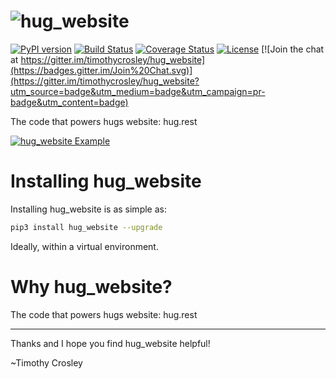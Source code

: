 ![hug_website](https://raw.github.com/timothycrosley/hug_website/develop/logo.png)
===================

[![PyPI version](https://badge.fury.io/py/hug_website.svg)](http://badge.fury.io/py/hug_website)
[![Build Status](https://travis-ci.org/timothycrosley/hug_website.svg?branch=master)](https://travis-ci.org/timothycrosley/hug_website)
[![Coverage Status](https://coveralls.io/repos/timothycrosley/hug_website/badge.svg?branch=master&service=github)](https://coveralls.io/github/timothycrosley/hug_website?branch=master)
[![License](https://img.shields.io/github/license/mashape/apistatus.svg)](https://pypi.python.org/pypi/hug_website/)
[![Join the chat at https://gitter.im/timothycrosley/hug_website](https://badges.gitter.im/Join%20Chat.svg)](https://gitter.im/timothycrosley/hug_website?utm_source=badge&utm_medium=badge&utm_campaign=pr-badge&utm_content=badge)

The code that powers hugs website: hug.rest

[![hug_website Example](https://raw.github.com/timothycrosley/hug_website/develop/example.gif)](https://github.com/timothycrosley/hug_website/blob/develop/examples/example.py)


Installing hug_website
===================

Installing hug_website is as simple as:

```bash
pip3 install hug_website --upgrade
```

Ideally, within a virtual environment.


Why hug_website?
===================

The code that powers hugs website: hug.rest

--------------------------------------------

Thanks and I hope you find hug_website helpful!

~Timothy Crosley
